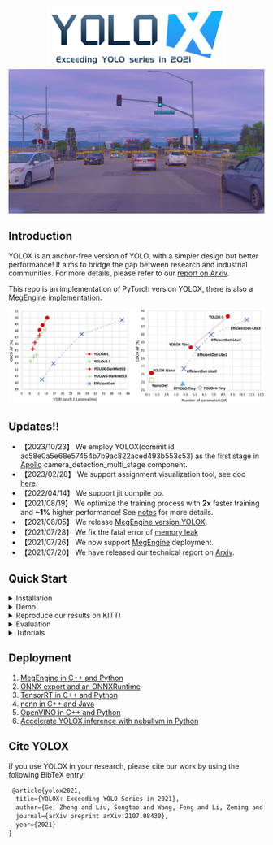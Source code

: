 <div align="center"><img src="assets/logo.png" width="350"></div>
<img src="assets/sunnyvale.jpeg" >

## Introduction
YOLOX is an anchor-free version of YOLO, with a simpler design but better performance! It aims to bridge the gap between research and industrial communities.
For more details, please refer to our [report on Arxiv](https://arxiv.org/abs/2107.08430).

This repo is an implementation of PyTorch version YOLOX, there is also a [MegEngine implementation](https://github.com/MegEngine/YOLOX).

<img src="assets/git_fig.png" width="1000" >

## Updates!!
* 【2023/10/23】 We employ YOLOX(commit id ac58e0a5e68e57454b7b9ac822aced493b553c53) as the first stage in [Apollo](https://github.com/ApolloAuto/apollo) camera_detection_multi_stage component.
* 【2023/02/28】 We support assignment visualization tool, see doc [here](./docs/assignment_visualization.md).
* 【2022/04/14】 We support jit compile op.
* 【2021/08/19】 We optimize the training process with **2x** faster training and **~1%** higher performance! See [notes](docs/updates_note.md) for more details.
* 【2021/08/05】 We release [MegEngine version YOLOX](https://github.com/MegEngine/YOLOX).
* 【2021/07/28】 We fix the fatal error of [memory leak](https://github.com/Megvii-BaseDetection/YOLOX/issues/103)
* 【2021/07/26】 We now support [MegEngine](https://github.com/Megvii-BaseDetection/YOLOX/tree/main/demo/MegEngine) deployment.
* 【2021/07/20】 We have released our technical report on [Arxiv](https://arxiv.org/abs/2107.08430).

## Quick Start

<details>
<summary>Installation</summary>

Step1. Install YOLOX from source.
```shell
# clone code
git clone git@github.com:ApolloAuto/apollo-model-yolox.git

cd apollo-model-yolox

# creat conda env
conda create -n apollo_yolox python=3.8
conda activate apollo_yolox

# install requirements
pip3 install -r requirements.txt
```

</details>

<details>
<summary>Demo</summary>

Step1. Download a pretrained model from the benchmark table.

|Model |size | Params<br>(M) |[Datasets](https://www.cvlibs.net/datasets/kitti/eval_object.php?obj_benchmark=2d)| [Class](yolox/data/datasets/voc_classes.py)| weights |
| ------  |:---: | :---: | :----: | :----: |:----: |
|[YOLOX-voc-s](./exps/example/yolox_voc/yolox_voc_s.py) |640 | 8.9 | KITTI   | 6| [link](https://github.com/ApolloAuto/apollo-model-yolox/releases/download/model/best_kitti_ckpt.pth) |
|[YOLOX-voc-s](./exps/example/yolox_voc/yolox_voc_s.py) |640 | 8.9 | L4      | 8| [link](https://github.com/ApolloAuto/apollo-model-yolox/releases/download/model/best_L4_ckpt.pth) |

Step2. For example, here we use best_L4_ckpt model:

```shell
python tools/demo.py image -n yolox-s -c /path/to/your/best_L4_ckpt.pth --path sample/ --conf 0.25 --nms 0.45 --tsize 640 --save_result --device [cpu/gpu]
```
then you will find result under path `YOLOX_outputs/yolox_s/`.

</details>

<details>
<summary>Reproduce our results on KITTI</summary>

Step1. Prepare KITTI dataset
```shell
cd <YOLOX_HOME>
ln -s /path/to/your/KITTI ./datasets/KITTI
```

Step2. Tools for kitti type datasets
We provide tools for KITTI type datasets which can help to trans it to VOC type : [readme](datasets/README.md)

Step3. change kitti configs

1. change [yolox_voc_s](exps/example/yolox_voc/yolox_voc_s.py) 
- class number: 8 to 6
- data_dir=os.path.join(get_yolox_datadir(), "CUSTOMER") to KITTI
2. change [voc_classes.py](yolox/data/datasets/voc_classes.py) to KITTI class.
3. modify [yolox_voc_s.py](exps/example/yolox_voc/yolox_voc_s.py) todo items.
4. modify [voc.py](yolox/data/datasets/voc.py) line 119 change jpg to png
- self._imgpath = os.path.join("%s", "JPEGImages", "%s.jpg") # to png


Step4. Reproduce our results on KITTI:

```shell
python3 tools/train.py -f exps/example/yolox_voc/yolox_voc_s.py -d 1 -b 16
```
or resume
```shell
python3 tools/train.py -f exps/example/yolox_voc/yolox_voc_s.py -d 1 -b 16 -c /path/to/your/latest_ckpt.pth --resume
```

* -d: number of gpu devices
* -b: total batch size, the recommended number for -b is num-gpu * 8
* --fp16: mixed precision training
* --cache: caching imgs into RAM to accelarate training, which need large system RAM.
* -c: checkpoint file path

If you want to visuialize your results, please refer to [Visualization guides](docs/assignment_visualization.md)

<details>
<summary>Export</summary>

We support batch testing for fast evaluation:

```shell
python tools/export_onnx.py --input data -n yolox-s -c YOLOX_outputs/yolox_voc_s/latest_ckpt.pth  --output-name yolox.onnx

```
* --input: onnx model input blob name.
* -c: path of model.
* --output-name: the file name of covert model

</details>


**Multi Machine Training**

We also support multi-nodes training. Just add the following args:
* --num\_machines: num of your total training nodes
* --machine\_rank: specify the rank of each node

Suppose you want to train YOLOX on 2 machines, and your master machines's IP is 123.123.123.123, use port 12312 and TCP.

On master machine, run
```shell
python tools/train.py -n yolox-s -b 128 --dist-url tcp://123.123.123.123:12312 --num_machines 2 --machine_rank 0
```
On the second machine, run
```shell
python tools/train.py -n yolox-s -b 128 --dist-url tcp://123.123.123.123:12312 --num_machines 2 --machine_rank 1
```

**Logging to Weights & Biases**

To log metrics, predictions and model checkpoints to [W&B](https://docs.wandb.ai/guides/integrations/other/yolox) use the command line argument `--logger wandb` and use the prefix "wandb-" to specify arguments for initializing the wandb run.

```shell
python tools/train.py -n yolox-s -d 8 -b 64 --fp16 -o [--cache] --logger wandb wandb-project <project name>
                         yolox-m
                         yolox-l
                         yolox-x
```

An example wandb dashboard is available [here](https://wandb.ai/manan-goel/yolox-nano/runs/3pzfeom0)

**Others**

See more information with the following command:
```shell
python -m yolox.tools.train --help
```

</details>


<details>
<summary>Evaluation</summary>

We support batch testing for fast evaluation:

```shell
python -m yolox.tools.eval -n  yolox-s -c yolox_s.pth -b 64 --exp_file exps/example/yolox_voc/yolox_voc_s.py -d 8 --conf 0.001 [--fp16] [--fuse]
                               yolox-m
                               yolox-l
                               yolox-x
```
* --fuse: fuse conv and bn
* -d: number of GPUs used for evaluation. DEFAULT: All GPUs available will be used.
* -b: total batch size across on all GPUs

To reproduce speed test, we use the following command:
```shell
python -m yolox.tools.eval -n  yolox-s -c yolox_s.pth -b 1 --exp_file exps/example/yolox_voc/yolox_voc_s.py -d 1 --conf 0.001 --fp16 --fuse
                               yolox-m
                               yolox-l
                               yolox-x
```

</details>


<details>
<summary>Tutorials</summary>

*  [Training on custom data](docs/train_custom_data.md)
*  [Caching for custom data](docs/cache.md)
*  [Manipulating training image size](docs/manipulate_training_image_size.md)
*  [Assignment visualization](docs/assignment_visualization.md)
*  [Freezing model](docs/freeze_module.md)

</details>

## Deployment


1. [MegEngine in C++ and Python](./demo/MegEngine)
2. [ONNX export and an ONNXRuntime](./demo/ONNXRuntime)
3. [TensorRT in C++ and Python](./demo/TensorRT)
4. [ncnn in C++ and Java](./demo/ncnn)
5. [OpenVINO in C++ and Python](./demo/OpenVINO)
6. [Accelerate YOLOX inference with nebullvm in Python](./demo/nebullvm)

## Cite YOLOX
If you use YOLOX in your research, please cite our work by using the following BibTeX entry:

```latex
 @article{yolox2021,
  title={YOLOX: Exceeding YOLO Series in 2021},
  author={Ge, Zheng and Liu, Songtao and Wang, Feng and Li, Zeming and Sun, Jian},
  journal={arXiv preprint arXiv:2107.08430},
  year={2021}
}
```
